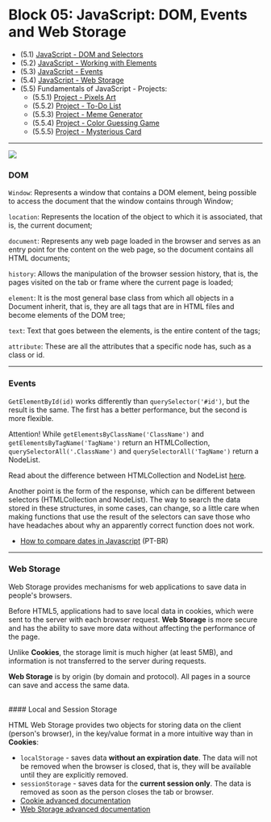 # Block 05: JavaScript: DOM, Events and Web Storage

- (5.1) [JavaScript - DOM and Selectors](https://github.com/LeonarDev/Trybe/tree/main/Exercises/fundamentals/block_05/5.1)
- (5.2) [JavaScript - Working with Elements](https://github.com/LeonarDev/Trybe/tree/main/Exercises/fundamentals/block_05/5.2)
- (5.3) [JavaScript - Events](https://github.com/LeonarDev/Trybe/tree/main/Exercises/fundamentals/block_05/5.3)
- (5.4) [JavaScript - Web Storage](https://github.com/LeonarDev/Trybe/tree/main/Exercises/fundamentals/block_05/5.4)
- (5.5) Fundamentals of JavaScript - Projects:
    - (5.5.1) [Project - Pixels Art](https://github.com/LeonarDev/Trybe/tree/main/Projects/Pixels-Art)
    - (5.5.2) [Project - To-Do List](https://github.com/LeonarDev/Trybe/tree/main/Projects/To-Do-List)
    - (5.5.3) [Project - Meme Generator](https://github.com/LeonarDev/Trybe/tree/main/Projects/Meme-Generator)
    - (5.5.4) [Project - Color Guessing Game](https://github.com/LeonarDev/Trybe/tree/main/Projects/Color-Guessing)
    - (5.5.5) [Project - Mysterious Card](https://github.com/LeonarDev/Trybe/tree/main/Projects/Mysterious-Card)

<hr>

<img src="https://course.betrybe.com//fundamentals/javascript/images/dom.jpg">


### DOM

`Window`: Represents a window that contains a DOM element, being possible to access the document that the window contains through Window;

`location`: Represents the location of the object to which it is associated, that is, the current document;

`document`: Represents any web page loaded in the browser and serves as an entry point for the content on the web page, so the document contains all HTML documents;

`history`: Allows the manipulation of the browser session history, that is, the pages visited on the tab or frame where the current page is loaded;

`element`: It is the most general base class from which all objects in a Document inherit, that is, they are all tags that are in HTML files and become elements of the DOM tree;

`text`: Text that goes between the elements, is the entire content of the tags;

`attribute`: These are all the attributes that a specific node has, such as a class or id.

<hr>

### Events

`GetElementById(id)` works differently than `querySelector('#id')`, but the result is the same. The first has a better performance, but the second is more flexible.

Attention! While `getElementsByClassName('ClassName')` and `getElementsByTagName('TagName')` return an HTMLCollection, `querySelectorAll('.ClassName')` and `querySelectorAll('TagName')` return a NodeList.

Read about the difference between HTMLCollection and NodeList [here](https://teamtreehouse.com/community/understanding-the-difference-between-an-htmlcollection-and-a-nodelist).

Another point is the form of the response, which can be different between selectors (HTMLCollection and NodeList). 
The way to search the data stored in these structures, in some cases, can change, so a little care when making functions that use the result of the selectors can save those who have headaches about why an apparently correct function does not work.

- [How to compare dates in Javascript](https://pt.stackoverflow.com/questions/217881/comparar-data-atual-com-javascript?rq=1) (PT-BR)

<hr>

### Web Storage

Web Storage provides mechanisms for web applications to save data in people's browsers.

Before HTML5, applications had to save local data in cookies, which were sent to the server with each browser request. **Web Storage** is more secure and has the ability to save more data without affecting the performance of the page.

Unlike **Cookies**, the storage limit is much higher (at least 5MB), and information is not transferred to the server during requests.

**Web Storage** is by origin (by domain and protocol). All pages in a source can save and access the same data.

<br>
#### Local and Session Storage

HTML Web Storage provides two objects for storing data on the client (person's browser), in the key/value format in a more intuitive way than in **Cookies**:
- `localStorage` - saves data **without an expiration date**. The data will not be removed when the browser is closed, that is, they will be available until they are explicitly removed.
- `sessionStorage` - saves data for the **current session only**. The data is removed as soon as the person closes the tab or browser.
- [Cookie advanced documentation](https://javascript.info/cookie)
- [Web Storage advanced documentation](https://javascript.info/localstorage)
